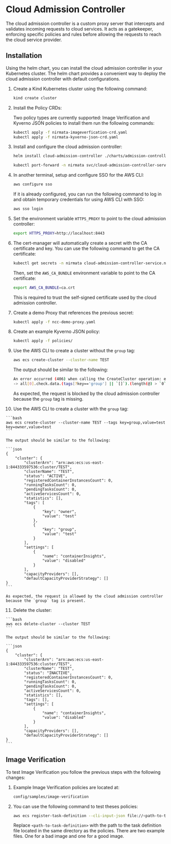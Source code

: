 # Cloud Admission Controller

The cloud admission controller is a custom proxy server that intercepts and validates incoming requests to cloud services. It acts as a gatekeeper, enforcing specific policies and rules before allowing the requests to reach the cloud service provider.

## Installation

Using the helm chart, you can install the cloud admission controller in your Kubernetes cluster. The helm chart provides a convenient way to deploy the cloud admission controller with default configurations.

1. Create a Kind Kubernetes cluster using the following command:

    ```bash
    kind create cluster
    ```

2. Install the Policy CRDs:

    Two policy types are currently supported: Image Verification and Kyverno JSON policies to install them run the following commands:

    ```bash
    kubectl apply -f nirmata-imageverfication-crd.yaml
    kubectl apply -f nirmata-kyverno-json-crd.yaml
    ```

3. Install and configure the cloud admission controller:

    ```bash
    helm install cloud-admission-controller ./charts/admission-controller --create-namespace --namespace nirmata
    ```

    ```bash
    kubectl port-forward -n nirmata svc/cloud-admission-controller-service 8443:8443
    ```

4. In another terminal, setup and configure SSO for the AWS CLI:

    ```bash
    aws configure sso
    ```

    If it is already configured, you can run the following command to log in and obtain temporary credentials for using AWS CLI with SSO:

    ```bash
    aws sso login
    ```

5. Set the environment variable `HTTPS_PROXY` to point to the cloud admission controller:

    ```bash
    export HTTPS_PROXY=http://localhost:8443
    ```

6. The cert-manager will automatically create a secret with the CA certificate and key. You
can use the following command to get the CA certificate:

    ```bash
    kubectl get secrets -n nirmata cloud-admission-controller-service.nirmata.svc.tls-ca -o jsonpath="{.data.tls\.crt}" | base64 --decode > ca.crt
    ```

    Then, set the `AWS_CA_BUNDLE` environment variable to point to the CA certificate:

    ```bash
    export AWS_CA_BUNDLE=ca.crt
    ```

    This is required to trust the self-signed certificate used by the cloud admission controller.

7. Create a demo Proxy that references the previous secret:

    ```bash
    kubectl apply -f ncc-demo-proxy.yaml
    ```

8. Create an example Kyverno JSON policy:

    ```bash
    kubectl apply -f policies/
    ```

9.  Use the AWS CLI to create a cluster without the `group` tag:

    ```bash
    aws ecs create-cluster --cluster-name TEST
    ```

    The output should be similar to the following:

    ```bash
    An error occurred (406) when calling the CreateCluster operation: ecs-cluster.check-tags TEST: -> A 'group' tag is required
    -> all[0].check.data.(tags[?key=='group'] || `[]`).(length(@) > `0`): Invalid value: false: Expected value: true
    ```

    As expected, the request is blocked by the cloud admission controller because the `group` tag is missing.

10.  Use the AWS CLI to create a cluster with the `group` tag:

    ```bash
    aws ecs create-cluster --cluster-name TEST --tags key=group,value=test key=owner,value=test
    ```

    The output should be similar to the following:

    ```json
    {
        "cluster": {
            "clusterArn": "arn:aws:ecs:us-east-1:844333597536:cluster/TEST",
            "clusterName": "TEST",
            "status": "ACTIVE",
            "registeredContainerInstancesCount": 0,
            "runningTasksCount": 0,
            "pendingTasksCount": 0,
            "activeServicesCount": 0,
            "statistics": [],
            "tags": [
                {
                    "key": "owner",
                    "value": "test"
                },
                {
                    "key": "group",
                    "value": "test"
                }
            ],
            "settings": [
                {
                    "name": "containerInsights",
                    "value": "disabled"
                }
            ],
            "capacityProviders": [],
            "defaultCapacityProviderStrategy": []
    }
    ```

    As expected, the request is allowed by the cloud admission controller because the `group` tag is present.

11.  Delete the cluster:

    ```bash
    aws ecs delete-cluster --cluster TEST
    ```

    The output should be similar to the following:

    ```json
    {
        "cluster": {
            "clusterArn": "arn:aws:ecs:us-east-1:844333597536:cluster/TEST",
            "clusterName": "TEST",
            "status": "INACTIVE",
            "registeredContainerInstancesCount": 0,
            "runningTasksCount": 0,
            "pendingTasksCount": 0,
            "activeServicesCount": 0,
            "statistics": [],
            "tags": [],
            "settings": [
                {
                    "name": "containerInsights",
                    "value": "disabled"
                }
            ],
            "capacityProviders": [],
            "defaultCapacityProviderStrategy": []
    }
    ```

## Image Verification

To test Image Verification you follow the previous steps with the following changes:

1. Example Image Verification policies are located at:

    ```bash
    config/samples/image-verification
    ```

2. You can use the following command to test theses policies:

    ```bash
    aws ecs register-task-definition --cli-input-json file://<path-to-task-definition>
    ```

    Replace `<path-to-task-definition>` with the path to the task definition file located in the same directory as the policies. There are two example files. One for a bad image and one for a good image.
